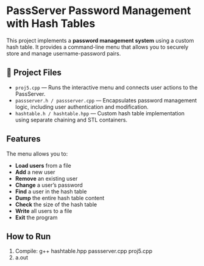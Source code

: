 # PassServer Password Management with Hash Tables

This project implements a **password management system** using a custom hash table. It provides a command-line menu that allows you to securely store and manage username-password pairs.

## 📄 Project Files

- `proj5.cpp` — Runs the interactive menu and connects user actions to the PassServer.
- `passserver.h / passserver.cpp` — Encapsulates password management logic, including user authentication and modification.
- `hashtable.h / hashtable.hpp` — Custom hash table implementation using separate chaining and STL containers.

##  Features

The menu allows you to:

- **Load users** from a file
- **Add** a new user
- **Remove** an existing user
- **Change** a user’s password
- **Find** a user in the hash table
- **Dump** the entire hash table content
- **Check** the size of the hash table
- **Write** all users to a file
- **Exit** the program

##  How to Run
1. Compile: g++ hashtable.hpp passserver.cpp proj5.cpp
2. a.out

